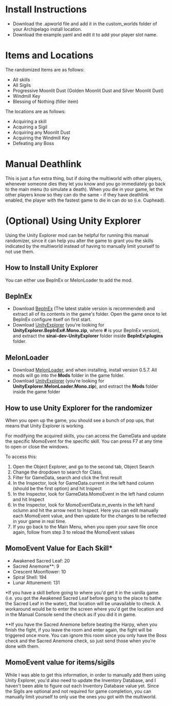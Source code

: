 # Install Instructions
- Download the .apworld file and add it in the custom_worlds folder of your Archipelago install location.
- Download the example.yaml and edit it to add your player slot name.

# Items and Locations
The randomized Items are as follows:
- All skills
- All Sigils
- Progressive Moonlit Dust (Golden Moonlit Dust and Silver Moonlit Dust)
- Windmill Key
- Blessing of Nothing (filler item)

The locations are as follows:
- Acquiring a skill
- Acquiring a Sigil
- Acquiring any Moonlit Dust
- Acquiring the Windmill Key
- Defeating any Boss

# Manual Deathlink
This is just a fun extra thing, but if doing the multiworld with other players, whenever someone dies they let you know and you go immediately go back to the main menu (to simulate a death).
When you die in your game, let the other players know so they can do the same - if they have deathlink enabled, the player with the fastest game to die in can do so (i.e. Cuphead).

# (Optional) Using Unity Explorer
Using the Unity Explorer mod can be helpful for running this manual randomizer, since it can help you alter the game to grant you the skills indicated by the multiworld instead of having to manually limit yourself to not use them. 
## How to Install Unity Explorer
You can either use BepInEx or MelonLoader to add the mod.
## BepInEx
- Download [BepInEx](https://github.com/BepInEx/BepInEx/releases) (The latest stable version is recommended) and extract all of its contents in the game's folder. Open the game once to let BepInEx configure itself on first start.
- Download [UnityExplorer](https://github.com/sinai-dev/UnityExplorer/releases/tag/4.9.0) (you're looking for **UnityExplorer.BepInEx#.Mono.zip**, where **#** is your BepInEx version), and extract the **sinai-dev-UnityExplorer** folder inside **BepInEx\plugins** folder.

## MelonLoader
- Download [MelonLoader](https://melonwiki.xyz/#/?id=requirements), and when installing, install version 0.5.7. All mods will go into the **Mods** folder in the game folder.
- Download [UnityExplorer](https://github.com/sinai-dev/UnityExplorer/releases/tag/4.9.0) (you're looking for **UnityExplorer.MelonLoader.Mono.zip**), and extract the **Mods** folder inside the game folder
## How to use Unity Explorer for the randomizer
When you open up the game, you should see a bunch of pop ups, that means that Unity Explorer is working.

For modifying the acquired skills, you can access the GameData and update the specific MomoEvent for the specific skill. You can press F7 at any time to open or close the windows.

To access this:
1. Open the Object Explorer, and go to the second tab, Object Search
2. Change the dropdown to search for Class, 
3. Filter for GameData, search and click the first result
4. In the Inspector, look for GameData.current in the left hand column (should be the first option) and hit Inspect
5. In the Inspector, look for GameData.MomoEvent in the left hand column and hit Inspect 
6. In the Inspector, look for MomoEventData.m_events in the left hand oclumn and hit the arrow next to Inspect. Here you can edit manually each MomoEvent value, and then update for the changes to be reflected in your game in real time.
7. If you go back to the Main Menu, when you open your save file once again, follow from step 3 to reload the MomoEvent values

## MomoEvent Value for Each Skill*
- Awakened Sacred Leaf: 20
- Sacred Anemone**: 9
- Crescent Moonflower: 10
- Spiral Shell: 194
- Lunar Attunement: 131

*If you have a skill before going to where you'd get it in the vanilla game (i.e. you got the Awakened Sacred Leaf before going to the place to bathe the Sacred Leaf in the water), that location will be unavailable to check. A workaround would be to enter the screen where you'd get the location and in the Manual Console send the check as if you did it in game.

**If you have the Sacred Anemone before beating the Harpy, when you finish the fight, if you leave the room and enter again, the fight will be triggered once more. You can ignore this room since you only have the Boss check and the Sacred Anemone check, so just send those when you're done with them.

## MomoEvent value for items/sigils
While I was able to get this information, in order to manually add them using Unity Explorer, you'd also need to update the Inventory Database, and I haven't been able to figure out each Inventory Database value yet. Since the Sigils are optional and not required for game completion, you can manually limit yourself to only use the ones you got with the multiworld.
